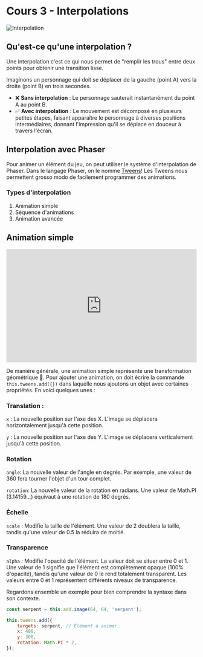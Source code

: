 # Cours 3 - Interpolations

![Interpolation](https://github.com/tim-montmorency/compendium/assets/142059735/bc85f55a-cebf-4eac-9b35-34c6ee13ade7)

## Qu'est-ce qu'une interpolation ?

Une interpolation c'est ce qui nous permet de "remplir les trous" entre deux points pour obtenir une transition lisse.

Imaginons un personnage qui doit se déplacer de la gauche (point A) vers la droite (point B) en trois secondes.

* ❌ **Sans interpolation** : Le personnage sauterait instantanément du point A au point B.
* ✅ **Avec interpolation** : Le mouvement est décomposé en plusieurs petites étapes, faisant apparaître le personnage à diverses positions intermédiaires, donnant l'impression qu'il se déplace en douceur à travers l'écran.

## Interpolation avec Phaser

Pour animer un élément du jeu, on peut utiliser le système d'interpolation de Phaser. Dans le langage Phaser, on le nomme [Tweens](https://newdocs.phaser.io/docs/3.80.0/Phaser.Tweens)! Les Tweens nous permettent grosso modo de facilement programmer des animations.

### Types d'interpolation

1. Animation simple
1. Séquence d'animations
1. Animation avancée

## Animation simple

<iframe class="aspect-2-1" height="300" style="width: 100%;" scrolling="no" title="Tween" src="https://codepen.io/tim-momo/embed/YzbePoR?default-tab=result&theme-id=50173" frameborder="no" loading="lazy" allowtransparency="true" allowfullscreen="true">
  See the Pen <a href="https://codepen.io/tim-momo/pen/YzbePoR">
  Tween</a> by TIM Montmorency (<a href="https://codepen.io/tim-momo">@tim-momo</a>)
  on <a href="https://codepen.io">CodePen</a>.
</iframe>

De manière générale, une animation simple représente une transformation géométrique 📐. Pour ajouter une animation, on doit écrire la commande `this.tweens.add({})` dans laquelle nous ajoutons un objet avec certaines propriétés. En voici quelques unes : 

### Translation : 

`x` : La nouvelle position sur l'axe des X. L'image se déplacera horizontalement jusqu'à cette position.

`y` : La nouvelle position sur l'axe des Y. L'image se déplacera verticalement jusqu'à cette position.

### Rotation

`angle`: La nouvelle valeur de l'angle en degrés. Par exemple, une valeur de 360 fera tourner l'objet d'un tour complet.

`rotation`: La nouvelle valeur de la rotation en radians. Une valeur de Math.PI (3.14159...) équivaut à une rotation de 180 degrés.

### Échelle

`scale` : Modifie la taille de l'élément. Une valeur de 2 doublera la taille, tandis qu'une valeur de 0.5 la réduira de moitié.

### Transparence

`alpha` : Modifie l'opacité de l'élément. La valeur doit se situer entre 0 et 1. Une valeur de 1 signifie que l'élément est complètement opaque (100% d'opacité), tandis qu'une valeur de 0 le rend totalement transparent. Les valeurs entre 0 et 1 représentent différents niveaux de transparence.

Regardons ensemble un exemple pour bien comprendre la syntaxe dans son contexte.

```js
const serpent = this.add.image(64, 64, 'serpent');

this.tweens.add({
    targets: serpent, // Élément à animer.
    x: 400,
    y: 300,
    rotation: Math.PI * 2,
});
```
